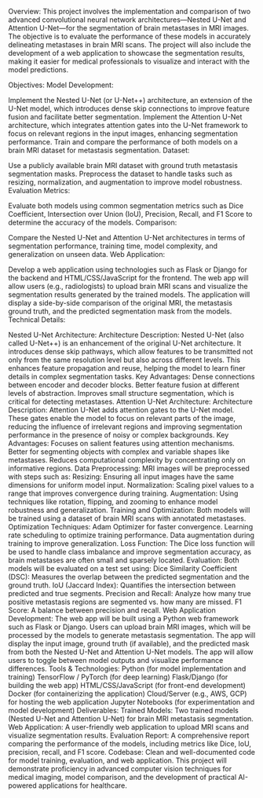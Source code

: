 Overview: This project involves the implementation and comparison of two advanced convolutional neural network architectures—Nested U-Net and Attention U-Net—for the segmentation of brain metastases in MRI images. The objective is to evaluate the performance of these models in accurately delineating metastases in brain MRI scans. The project will also include the development of a web application to showcase the segmentation results, making it easier for medical professionals to visualize and interact with the model predictions.

Objectives: Model Development:

Implement the Nested U-Net (or U-Net++) architecture, an extension of the U-Net model, which introduces dense skip connections to improve feature fusion and facilitate better segmentation. Implement the Attention U-Net architecture, which integrates attention gates into the U-Net framework to focus on relevant regions in the input images, enhancing segmentation performance. Train and compare the performance of both models on a brain MRI dataset for metastasis segmentation. Dataset:

Use a publicly available brain MRI dataset with ground truth metastasis segmentation masks. Preprocess the dataset to handle tasks such as resizing, normalization, and augmentation to improve model robustness. Evaluation Metrics:

Evaluate both models using common segmentation metrics such as Dice Coefficient, Intersection over Union (IoU), Precision, Recall, and F1 Score to determine the accuracy of the models. Comparison:

Compare the Nested U-Net and Attention U-Net architectures in terms of segmentation performance, training time, model complexity, and generalization on unseen data. Web Application:

Develop a web application using technologies such as Flask or Django for the backend and HTML/CSS/JavaScript for the frontend. The web app will allow users (e.g., radiologists) to upload brain MRI scans and visualize the segmentation results generated by the trained models. The application will display a side-by-side comparison of the original MRI, the metastasis ground truth, and the predicted segmentation mask from the models. Technical Details:

Nested U-Net Architecture: Architecture Description: Nested U-Net (also called U-Net++) is an enhancement of the original U-Net architecture. It introduces dense skip pathways, which allow features to be transmitted not only from the same resolution level but also across different levels. This enhances feature propagation and reuse, helping the model to learn finer details in complex segmentation tasks. Key Advantages: Dense connections between encoder and decoder blocks. Better feature fusion at different levels of abstraction. Improves small structure segmentation, which is critical for detecting metastases.
Attention U-Net Architecture: Architecture Description: Attention U-Net adds attention gates to the U-Net model. These gates enable the model to focus on relevant parts of the image, reducing the influence of irrelevant regions and improving segmentation performance in the presence of noisy or complex backgrounds. Key Advantages: Focuses on salient features using attention mechanisms. Better for segmenting objects with complex and variable shapes like metastases. Reduces computational complexity by concentrating only on informative regions.
Data Preprocessing: MRI images will be preprocessed with steps such as: Resizing: Ensuring all input images have the same dimensions for uniform model input. Normalization: Scaling pixel values to a range that improves convergence during training. Augmentation: Using techniques like rotation, flipping, and zooming to enhance model robustness and generalization.
Training and Optimization: Both models will be trained using a dataset of brain MRI scans with annotated metastases. Optimization Techniques: Adam Optimizer for faster convergence. Learning rate scheduling to optimize training performance. Data augmentation during training to improve generalization. Loss Function: The Dice loss function will be used to handle class imbalance and improve segmentation accuracy, as brain metastases are often small and sparsely located.
Evaluation: Both models will be evaluated on a test set using: Dice Similarity Coefficient (DSC): Measures the overlap between the predicted segmentation and the ground truth. IoU (Jaccard Index): Quantifies the intersection between predicted and true segments. Precision and Recall: Analyze how many true positive metastasis regions are segmented vs. how many are missed. F1 Score: A balance between precision and recall.
Web Application Development: The web app will be built using a Python web framework such as Flask or Django. Users can upload brain MRI images, which will be processed by the models to generate metastasis segmentation. The app will display the input image, ground truth (if available), and the predicted mask from both the Nested U-Net and Attention U-Net models. The app will allow users to toggle between model outputs and visualize performance differences. Tools & Technologies: Python (for model implementation and training) TensorFlow / PyTorch (for deep learning) Flask/Django (for building the web app) HTML/CSS/JavaScript (for front-end development) Docker (for containerizing the application) Cloud/Server (e.g., AWS, GCP) for hosting the web application Jupyter Notebooks (for experimentation and model development) Deliverables: Trained Models: Two trained models (Nested U-Net and Attention U-Net) for brain MRI metastasis segmentation. Web Application: A user-friendly web application to upload MRI scans and visualize segmentation results. Evaluation Report: A comprehensive report comparing the performance of the models, including metrics like Dice, IoU, precision, recall, and F1 score. Codebase: Clean and well-documented code for model training, evaluation, and web application. This project will demonstrate proficiency in advanced computer vision techniques for medical imaging, model comparison, and the development of practical AI-powered applications for healthcare.
